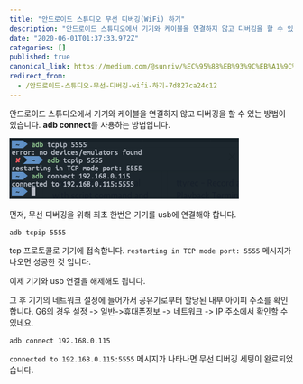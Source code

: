 ```yaml
---
title: "안드로이드 스튜디오 무선 디버깅(WiFi) 하기"
description: "안드로이드 스튜디오에서 기기와 케이블을 연결하지 않고 디버깅을 할 수 있는 방법이 있습니다. adb connect를 사용하는 방법입니다."
date: "2020-06-01T01:37:33.972Z"
categories: []
published: true
canonical_link: https://medium.com/@sunriv/%EC%95%88%EB%93%9C%EB%A1%9C%EC%9D%B4%EB%93%9C-%EC%8A%A4%ED%8A%9C%EB%94%94%EC%98%A4-%EB%AC%B4%EC%84%A0-%EB%94%94%EB%B2%84%EA%B9%85-wifi-%ED%95%98%EA%B8%B0-7d827ca24c12
redirect_from:
  - /안드로이드-스튜디오-무선-디버깅-wifi-하기-7d827ca24c12
---
```


안드로이드 스튜디오에서 기기와 케이블을 연결하지 않고 디버깅을 할 수 있는 방법이 있습니다. **adb connect**를 사용하는 방법입니다.


![image](./asset-1.png)

먼저, 무선 디버깅을 위해 최초 한번은 기기를 usb에 연결해야 합니다.

```shell
adb tcpip 5555
```

tcp 프로토콜로 기기에 접속합니다. `restarting in TCP mode port: 5555` 메시지가 나오면 성공한 것 입니다.

이제 기기와 usb 연결을 해제해도 됩니다.

그 후 기기의 네트워크 설정에 들어가서 공유기로부터 할당된 내부 아이피 주소를 확인합니다. G6의 경우 설정 -> 일반->휴대폰정보 -> 네트워크 -> IP 주소에서 확인할 수 있네요.

```shell
adb connect 192.168.0.115
```

`connected to 192.168.0.115:5555` 메시지가 나타나면 무선 디버깅 세팅이 완료되었습니다.
